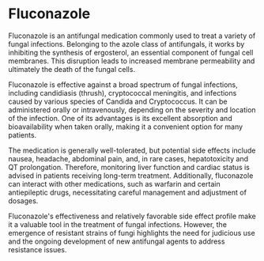 <!--
source: gpt-40
siblings: fluconazole, itraconazole, methylene-blue
tags: antifungals azoles
-->

# Fluconazole

Fluconazole is an antifungal medication commonly used to treat a variety of fungal infections. Belonging to the azole class of antifungals, it works by inhibiting the synthesis of ergosterol, an essential component of fungal cell membranes. This disruption leads to increased membrane permeability and ultimately the death of the fungal cells.

Fluconazole is effective against a broad spectrum of fungal infections, including candidiasis (thrush), cryptococcal meningitis, and infections caused by various species of Candida and Cryptococcus. It can be administered orally or intravenously, depending on the severity and location of the infection. One of its advantages is its excellent absorption and bioavailability when taken orally, making it a convenient option for many patients.

The medication is generally well-tolerated, but potential side effects include nausea, headache, abdominal pain, and, in rare cases, hepatotoxicity and QT prolongation. Therefore, monitoring liver function and cardiac status is advised in patients receiving long-term treatment. Additionally, fluconazole can interact with other medications, such as warfarin and certain antiepileptic drugs, necessitating careful management and adjustment of dosages.

Fluconazole's effectiveness and relatively favorable side effect profile make it a valuable tool in the treatment of fungal infections. However, the emergence of resistant strains of fungi highlights the need for judicious use and the ongoing development of new antifungal agents to address resistance issues.
